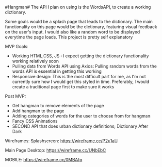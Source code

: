 #Hangman#
The API I plan on using is the WordsAPI, to create a working dictionary.

Some goals would be a splash page that leads to the dictionary. 
The main functionality on this page would be the dictionary, featuring visual feedback on the user's input. I would also like a random word to be displayed everytime the page loads. This project is pretty self explanatory

MVP Goals:
- Working HTML,CSS, JS : I expect getting the dictionary functionality working relatively soon
- Pulling data from Words API using Axios: Pulling random words from the words API is essential in getting this working
- Responsive design: This is the most difficult part for me, as I'm not currently sure how I would get this styled in time. Preferably, I would create a traditional page first to make sure it works

Post MVP: 
- Get hangman to remove elements of the page
- Add hangman to the page 
- Adding categories of words for the user to choose from for hangman
- Fancy CSS Animations
- SECOND API that does urban dictionary definitions; Dictionary After Dark

Wireframes:
Splashscreen:  https://wireframe.cc/P2u1aU

Main Page Desktop: https://wireframe.cc/UNbEbC

MOBILE: https://wireframe.cc/0MBAfp




